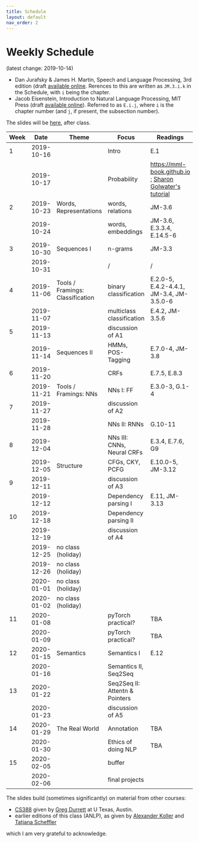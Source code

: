 ```yaml
---
title: Schedule
layout: default
nav_order: 2
---
```


# Weekly Schedule

(latest change: 2019-10-14)


* Dan Jurafsky & James H. Martin, Speech and Language Processing, 3rd edition (draft [available online](https://web.stanford.edu/~jurafsky/slp3/). Rerences to this are written as `JM.3.i.k` in the Schedule, with `i` being the chapter.
* Jacob Eisenstein, Introduction to Natural Language Processing, MIT Press (draft [available online](https://github.com/jacobeisenstein/gt-nlp-class/tree/master/notes)). Referred to as `E.i.j`, where `i` is the chapter number (and `j`, if present, the subsection number).

The slides will be [here](https://github.com/compling-potsdam/wise19-bm1-anlp/tree/master/slides), after class.

|      Week|      Date|     Theme|     Focus|  Readings|Assignment|
|----------|----------|----------|----------|----------|----------|
|         1|2019-10-16|          |     Intro|       E.1|          |
|          |2019-10-17|          |Probability|<https://mml-book.github.io> ; [Sharon Golwater's tutorial](https://homepages.inf.ed.ac.uk/sgwater/teaching/general/probability.pdf)|          |
|         2|2019-10-23|Words, Representations|words, relations|    JM-3.6|A1 released|
|          |2019-10-24|          |words, embeddings|JM-3.6,  E.3.3.4, E.14.5-6|          |
|         3|2019-10-30|Sequences I|   n-grams|    JM-3.3|          |
|          |2019-10-31|          |         /|         /|         /|
|         4|2019-11-06|Tools / Framings: Classification|binary classification|E.2.0-5, E.4.2-4.4.1, JM-3.4, JM-3.5.0-6|A1 due; A2 released|
|          |2019-11-07|          |multiclass classification|E.4.2, JM-3.5.6|          |
|         5|2019-11-13|          |discussion of A1|          |          |
|          |2019-11-14|Sequences II|HMMs, POS-Tagging|E.7.0-4, JM-3.8|          |
|         6|2019-11-20|          |      CRFs|E.7.5, E.8.3|A2 due; A3 released|
|          |2019-11-21|Tools / Framings: NNs| NNs I: FF|E.3.0-3, G.1-4|          |
|         7|2019-11-27|          |discussion of A2|          |          |
|          |2019-11-28|          |NNs II: RNNs|   G.10-11|          |
|         8|2019-12-04|          |NNs III: CNNs, Neural CRFs|E.3.4, E.7.6, G9|A3 due; A4 released|
|          |2019-12-05| Structure|CFGs, CKY, PCFG|E.10.0-5, JM-3.12|          |
|         9|2019-12-11|          |discussion of A3|          |          |
|          |2019-12-12|          |Dependency parsing I|E.11, JM-3.13|          |
|        10|2019-12-18|          |Dependency parsing II|          |    A4 due|
|          |2019-12-19|          |discussion of A4|          |          |
|          |2019-12-25|no class (holiday)|          |          |          |
|          |2019-12-26|no class (holiday)|          |          |          |
|          |2020-01-01|no class (holiday)|          |          |          |
|          |2020-01-02|no class (holiday)|          |          |          |
|        11|2020-01-08|          |pyTorch practical?|       TBA|A5 released|
|          |2020-01-09|          |pyTorch practical?|       TBA|          |
|        12|2020-01-15| Semantics|Semantics I|      E.12|          |
|          |2020-01-16|          |Semantics II, Seq2Seq|          |          |
|        13|2020-01-22|          |Seq2Seq II: Attentn & Pointers|          |A5 due; A6 released|
|          |2020-01-23|          |discussion of A5|          |          |
|        14|2020-01-29|The Real World|Annotation|       TBA|          |
|          |2020-01-30|          |Ethics of doing NLP|       TBA|          |
|        15|2020-02-05|          |    buffer|          |          |
|          |2020-02-06|          |final projects|          |          |


The slides build (sometimes significantly) on material from other courses:

* [CS388](http://www.cs.utexas.edu/~gdurrett/courses/fa2018/cs388.shtml) given by [Greg Durrett](https://www.cs.utexas.edu/~gdurrett/) at U Texas, Austin.
* earlier editions of this class (ANLP), as given by [Alexander Koller](http://www.coli.uni-saarland.de/~koller/) and [Tatjana Scheffler](https://www.ling.uni-potsdam.de/~scheffler/)

which I am very grateful to acknowledge.
